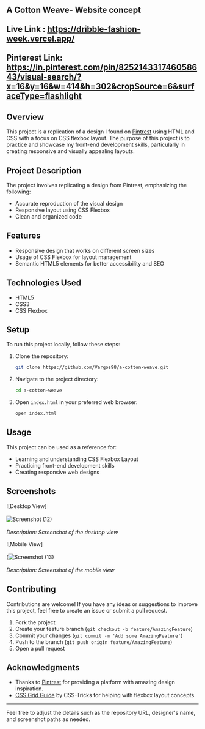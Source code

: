 A Cotton Weave- Website concept<br/><br/>
Live Link : https://dribble-fashion-week.vercel.app/ <br/><br/>
Pinterest Link: https://in.pinterest.com/pin/825214331746058643/visual-search/?x=16&y=16&w=414&h=302&cropSource=6&surfaceType=flashlight
---


## Overview
This project is a replication of a design I found on [Pintrest]((https://in.pinterest.com/pin/825214331746058643/visual-search/?x=16&y=16&w=414&h=302&cropSource=6&surfaceType=flashlight)) using HTML and CSS with a focus on CSS flexbox layout. The purpose of this project is to practice and showcase my front-end development skills, particularly in creating responsive and visually appealing layouts.



## Project Description
The project involves replicating a design from Pintrest, emphasizing the following:
- Accurate reproduction of the visual design
- Responsive layout using CSS Flexbox
- Clean and organized code

## Features
- Responsive design that works on different screen sizes
- Usage of CSS Flexbox for layout management
- Semantic HTML5 elements for better accessibility and SEO

## Technologies Used
- HTML5
- CSS3
- CSS Flexbox

## Setup
To run this project locally, follow these steps:
1. Clone the repository:
    ```bash
    git clone https://github.com/Vargos98/a-cotton-weave.git
    ```
2. Navigate to the project directory:
    ```bash
    cd a-cotton-weave
    ```
3. Open `index.html` in your preferred web browser:
    ```bash
    open index.html
    ```

## Usage
This project can be used as a reference for:
- Learning and understanding CSS Flexbox Layout
- Practicing front-end development skills
- Creating responsive web designs

## Screenshots
![Desktop View] <br/><br/>
![Screenshot (12)]()
<br/><br/>
*Description: Screenshot of the desktop view*

![Mobile View] <br/><br/>
(![Screenshot (13)]()
<br/><br/>
*Description: Screenshot of the mobile view*

## Contributing
Contributions are welcome! If you have any ideas or suggestions to improve this project, feel free to create an issue or submit a pull request.

1. Fork the project
2. Create your feature branch (`git checkout -b feature/AmazingFeature`)
3. Commit your changes (`git commit -m 'Add some AmazingFeature'`)
4. Push to the branch (`git push origin feature/AmazingFeature`)
5. Open a pull request



## Acknowledgments

- Thanks to [Pintrest](https://in.pintrest.com/) for providing a platform with amazing design inspiration.
- [CSS Grid Guide](https://developer.mozilla.org/en-US/docs/Learn/CSS/CSS_layout/Flexbox) by CSS-Tricks for helping with flexbox layout concepts.

---

Feel free to adjust the details such as the repository URL, designer's name, and screenshot paths as needed.
